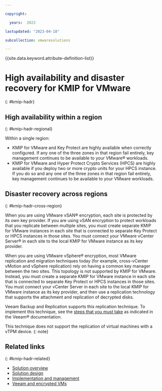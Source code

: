 ```yaml
---

copyright:

  years:  2023

lastupdated: "2023-04-18"

subcollection: vmwaresolutions

---
```


{{site.data.keyword.attribute-definition-list}}

# High availability and disaster recovery for KMIP for VMware
{: #kmip-hadr}

## High availability within a region
{: #kmip-hadr-regional}

Within a single region:

* KMIP for VMware and Key Protect are highly available when correctly configured. If any one of the three zones in that region fail entirely, key management continues to be available to your VMware® workloads.
* KMIP for VMware and Hyper Protect Crypto Services (HPCS) are highly available if you deploy two or more crypto units for your HPCS instance. If you do so and any one of the three zones in that region fail entirely, key management continues to be available to your VMware workloads.

## Disaster recovery across regions
{: #kmip-hadr-cross-region}

When you are using VMware vSAN® encryption, each site is protected by its own key provider. If you are using vSAN encryption to protect workloads that you replicate between multiple sites, you must create separate KMIP for VMware instances in each site that is connected to separate Key Protect or HPCS instances in those sites. You must connect your VMware vCenter Server® in each site to the local KMIP for VMware instance as its key provider.

When you are using VMware vSphere® encryption, most VMware replication and migration techniques today (for example, cross-vCenter vMotion and vSphere replication) rely on having a common key manager between the two sites. This topology is not supported by KMIP for VMware. Instead, you must create a separate KMIP for VMware instance in each site that is connected to separate Key Protect or HPCS instances in those sites. You must connect your vCenter Server in each site to the local KMIP for VMware instance as its key provider, and then use a replication technology that supports the attachment and replication of decrypted disks.

Veeam Backup and Replication supports this replication technique. To implement this technique, see the [steps that you must take](https://helpcenter.veeam.com/docs/backup/vsphere/encrypted_vms_backup.html?ver=120) as indicated in the Veeam® documentation.

This technique does not support the replication of virtual machines with a vTPM device.
{: note}

## Related links
{: #kmip-hadr-related}

* [Solution overview](/docs/vmwaresolutions?topic=vmwaresolutions-kmip-overview)
* [Solution design](/docs/vmwaresolutions?topic=vmwaresolutions-kmip-design)
* [Implementation and management](/docs/vmwaresolutions?topic=vmwaresolutions-kmip-implementation)
* [Veeam and encrypted VMs](https://helpcenter.veeam.com/docs/backup/vsphere/encrypted_vms_backup.html?ver=120)
